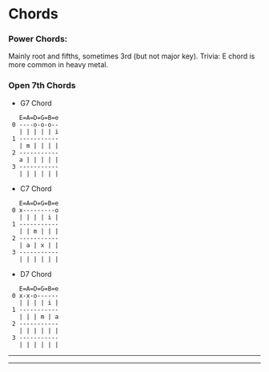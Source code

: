 # Chords

### Power Chords:

Mainly root and fifths, sometimes 3rd (but not major key).
Trivia: E chord is more common in heavy metal.

### Open 7th Chords

* G7 Chord
```ASCII
   E=A=D=G=B=e 
 0 ----o-o-o-- 
   | | | | | i 
 1 ----------- 
   | m | | | | 
 2 ----------- 
   a | | | | | 
 3 ----------- 
   | | | | | | 
```

* C7 Chord
```ASCII
   E=A=D=G=B=e 
 0 x---------o 
   | | | | i | 
 1 ----------- 
   | | m | | | 
 2 ----------- 
   | a | x | | 
 3 ----------- 
   | | | | | | 
```

* D7 Chord
```ASCII
   E=A=D=G=B=e 
 0 x-x-o------ 
   | | | | i | 
 1 ----------- 
   | | | m | a 
 2 ----------- 
   | | | | | | 
 3 ----------- 
   | | | | | | 
```

---
---
